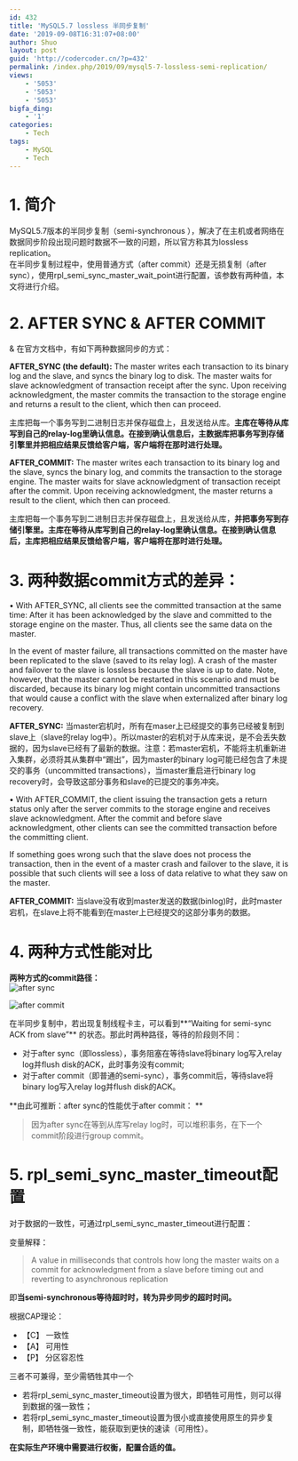```yaml
---
id: 432
title: 'MySQL5.7 lossless 半同步复制'
date: '2019-09-08T16:31:07+08:00'
author: Shuo
layout: post
guid: 'http://codercoder.cn/?p=432'
permalink: /index.php/2019/09/mysql5-7-lossless-semi-replication/
views:
    - '5053'
    - '5053'
    - '5053'
bigfa_ding:
    - '1'
categories:
    - Tech
tags:
    - MySQL
    - Tech
---
```


# 1. 简介

 MySQL5.7版本的半同步复制（semi-synchronous ），解决了在主机或者网络在数据同步阶段出现问题时数据不一致的问题，所以官方称其为lossless replication。  
 在半同步复制过程中，使用普通方式（after commit）还是无损复制（after sync），使用rpl\_semi\_sync\_master\_wait\_point进行配置，该参数有两种值，本文将进行介绍。

# 2. AFTER SYNC & AFTER COMMIT

& 在官方文档中，有如下两种数据同步的方式：

**AFTER\_SYNC (the default):** The master writes each transaction to its binary log and the slave, and syncs the binary log to disk. The master waits for slave acknowledgment of transaction receipt after the sync. Upon receiving acknowledgment, the master commits the transaction to the storage engine and returns a result to the client, which then can proceed.

主库把每一个事务写到二进制日志并保存磁盘上，且发送给从库。**主库在等待从库写到自己的relay-log里确认信息。在接到确认信息后，主数据库把事务写到存储引擎里并把相应结果反馈给客户端，客户端将在那时进行处理。**

**AFTER\_COMMIT:** The master writes each transaction to its binary log and the slave, syncs the binary log, and commits the transaction to the storage engine. The master waits for slave acknowledgment of transaction receipt after the commit. Upon receiving acknowledgment, the master returns a result to the client, which then can proceed.

主库把每一个事务写到二进制日志并保存磁盘上，且发送给从库，**并把事务写到存储引擎里。主库在等待从库写到自己的relay-log里确认信息。在接到确认信息后，主库把相应结果反馈给客户端，客户端将在那时进行处理。**

# 3. 两种数据commit方式的差异：

• With AFTER\_SYNC, all clients see the committed transaction at the same time: After it has been acknowledged by the slave and committed to the storage engine on the master. Thus, all clients see the same data on the master.

In the event of master failure, all transactions committed on the master have been replicated to the slave (saved to its relay log). A crash of the master and failover to the slave is lossless because the slave is up to date. Note, however, that the master cannot be restarted in this scenario and must be discarded, because its binary log might contain uncommitted transactions that would cause a conflict with the slave when externalized after binary log recovery.

**AFTER\_SYNC:** 当master宕机时，所有在maser上已经提交的事务已经被复制到slave上（slave的relay log中）。所以master的宕机对于从库来说，是不会丢失数据的，因为slave已经有了最新的数据。注意：若master宕机，不能将主机重新进入集群，必须将其从集群中“踢出”，因为master的binary log可能已经包含了未提交的事务（uncommitted transactions），当master重启进行binary log recovery时，会导致这部分事务和slave的已提交的事务冲突。

• With AFTER\_COMMIT, the client issuing the transaction gets a return status only after the server commits to the storage engine and receives slave acknowledgment. After the commit and before slave acknowledgment, other clients can see the committed transaction before the committing client.

If something goes wrong such that the slave does not process the transaction, then in the event of a master crash and failover to the slave, it is possible that such clients will see a loss of data relative to what they saw on the master.

**AFTER\_COMMIT:** 当slave没有收到master发送的数据(binlog)时，此时master宕机，在slave上将不能看到在master上已经提交的这部分事务的数据。

# 4. 两种方式性能对比

**两种方式的commit路径：**  
![after sync](http://codercoder.cn/wp-content/uploads/2019/09/2019-09-0811-300x124.png)

![after commit](http://codercoder.cn/wp-content/uploads/2019/09/2019-09-0879-300x121.png)

在半同步复制中，若出现复制线程卡主，可以看到**“Waiting for semi-sync ACK from slave”** 的状态。那此时两种路径，等待的阶段则不同：

- 对于after sync（即lossless），事务阻塞在等待slave将binary log写入relay log并flush disk的ACK，此时事务没有commit;
- 对于after commit（即普通的semi-sync），事务commit后，等待slave将binary log写入relay log并flush disk的ACK。

\*\*由此可推断：after sync的性能优于after commit： \*\*

> 因为after sync在等到从库写relay log时，可以堆积事务，在下一个commit阶段进行group commit。

# 5. rpl\_semi\_sync\_master\_timeout配置

 对于数据的一致性，可通过rpl\_semi\_sync\_master\_timeout进行配置：

变量解释：

> A value in milliseconds that controls how long the master waits on a commit for acknowledgment from a slave before timing out and reverting to asynchronous replication

即**当semi-synchronous等待超时时，转为异步同步的超时时间。**

根据CAP理论：

- 【C】 一致性
- 【A】 可用性
- 【P】 分区容忍性

三者不可兼得，至少需牺牲其中一个

- 若将rpl\_semi\_sync\_master\_timeout设置为很大，即牺牲可用性，则可以得到数据的强一致性；
- 若将rpl\_semi\_sync\_master\_timeout设置为很小或直接使用原生的异步复制，即牺牲强一致性，能获取到更快的速读（可用性）。

**在实际生产环境中需要进行权衡，配置合适的值。**